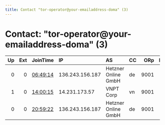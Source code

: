 ```yaml
---
title: Contact "tor-operator@your-emailaddress-doma" (3)
---
```


# Contact: "tor-operator@your-emailaddress-doma" (3)

|   Up |   Ext | JoinTime                                                                                              | IP              | AS                  | CC   |   ORp |   Dirp | OS      | Version   | Nickname     |   eFamMembers |
|-----:|------:|:------------------------------------------------------------------------------------------------------|:----------------|:--------------------|:-----|------:|-------:|:--------|:----------|:-------------|--------------:|
|    0 |     0 | [06:49:14](https://nusenu.github.io/OrNetStats/w/relay/6E7BD5C22B4783BB1C6C535DE4C693FFAB114BD2.html) | 136.243.156.187 | Hetzner Online GmbH | de   |  9001 |      0 | Linux   | 0.4.6.9   | crypt0Dude01 |             1 |
|    1 |     0 | [14:00:15](https://nusenu.github.io/OrNetStats/w/relay/4D4C82CD9E8AABCB34DC8B0D43F1138338293392.html) | 14.231.173.57   | VNPT Corp           | vn   |  9001 |      0 | Windows | 0.4.6.8   | Tun          |             1 |
|    0 |     0 | [20:59:22](https://nusenu.github.io/OrNetStats/w/relay/9C166493F66DFFA8C5D1933A76FB42FFE061B1EC.html) | 136.243.156.187 | Hetzner Online GmbH | de   |  9001 |      0 | Linux   | 0.4.6.9   | crypt0Dude01 |             1 |
